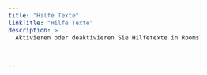 ```yaml
---
title: "Hilfe Texte"
linkTitle: "Hilfe Texte"
description: >
  Aktivieren oder deaktivieren Sie Hilfetexte in Rooms   
 


---
```




